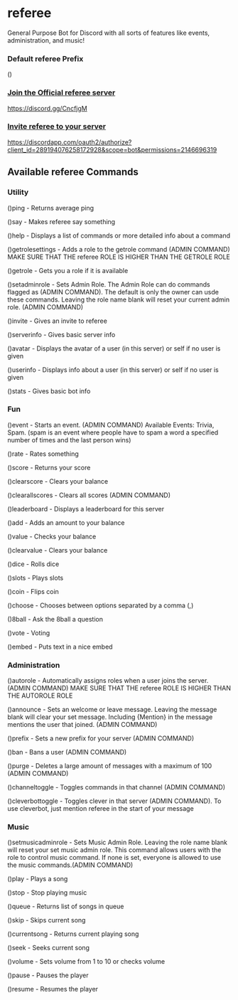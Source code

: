# referee
General Purpose Bot for Discord with all sorts of features like events, administration, and music!

### Default referee Prefix
()
### [Join the Official referee server](https://discord.gg/CncfjgM)
https://discord.gg/CncfjgM
### [Invite referee to your server](https://discordapp.com/oauth2/authorize?client_id=289194076258172928&scope=bot&permissions=2146696319)
https://discordapp.com/oauth2/authorize?client_id=289194076258172928&scope=bot&permissions=2146696319
## Available referee Commands

### Utility
()ping - Returns average ping 

()say - Makes referee say something 

()help - Displays a list of commands or more detailed info about a command 

()getrolesettings - Adds a role to the getrole command (ADMIN COMMAND) MAKE SURE THAT THE referee ROLE IS HIGHER THAN THE GETROLE ROLE 

()getrole - Gets you a role if it is available 

()setadminrole - Sets Admin Role. The Admin Role can do commands flagged as (ADMIN COMMAND). The default is only the owner can usde these commands. Leaving the role name blank will reset your current admin role. (ADMIN COMMAND) 

()invite - Gives an invite to referee

()serverinfo - Gives basic server info 

()avatar - Displays the avatar of a user (in this server) or self if no user is given 

()userinfo - Displays info about a user (in this server) or self if no user is given 

()stats - Gives basic bot info 

### Fun
()event - Starts an event. (ADMIN COMMAND)  Available Events: Trivia, Spam. (spam is an event where people have to spam a word a specified number of times and the last person wins)

()rate - Rates something 

()score - Returns your score 

()clearscore - Clears your balance 

()clearallscores - Clears all scores (ADMIN COMMAND) 

()leaderboard - Displays a leaderboard for this server 

()add - Adds an amount to your balance 

()value - Checks your balance 

()clearvalue - Clears your balance 

()dice - Rolls dice 

()slots - Plays slots

()coin - Flips coin

()choose - Chooses between options separated by a comma (,) 

()8ball - Ask the 8ball a question 

()vote - Voting 

()embed - Puts text in a nice embed 

### Administration
()autorole - Automatically assigns roles when a user joins the server. (ADMIN COMMAND) MAKE SURE THAT THE referee ROLE IS HIGHER THAN THE AUTOROLE ROLE 

()announce - Sets an welcome or leave message. Leaving the message blank will clear your set message. Including {Mention} in the message mentions the user that joined. (ADMIN COMMAND)

()prefix - Sets a new prefix for your server (ADMIN COMMAND)

()ban - Bans a user (ADMIN COMMAND) 

()purge - Deletes a large amount of messages with a maximum of 100 (ADMIN COMMAND) 

()channeltoggle - Toggles commands in that channel (ADMIN COMMAND) 

()cleverbottoggle - Toggles clever in that server (ADMIN COMMAND). To use cleverbot, just mention referee in the start of your message

### Music
()setmusicadminrole - Sets Music Admin Role. Leaving the role name blank will reset your set music admin role. This command allows users with the role to control music command. If none is set, everyone is allowed to use the music commands.(ADMIN COMMAND)

()play - Plays a song 

()stop - Stop playing music 

()queue - Returns list of songs in queue 

()skip - Skips current song 

()currentsong - Returns current playing song 

()seek - Seeks current song 

()volume - Sets volume from 1 to 10 or checks volume  

()pause - Pauses the player 

()resume - Resumes the player

